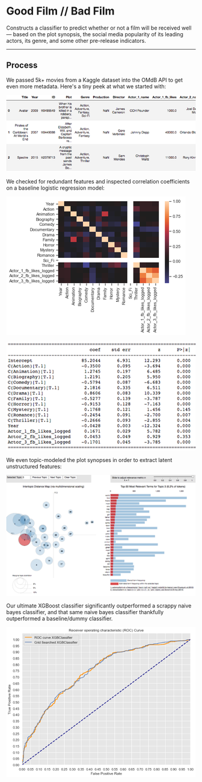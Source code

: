 # Good Film // Bad Film

Constructs a classifier to predict whether or not a film will be received well — based on the plot synopsis, the social media popularity of its leading actors, its genre, and some other pre-release indicators.

___
## Process


We passed 5k+ movies from a Kaggle dataset into the OMdB API to get even more metadata. Here's a tiny peek at what we started with:

![](/media/data.png)

We checked for redundant features and inspected correlation coefficients on a baseline logistic regression model:

![](/media/correl.png)

![](/media/coefs.png)


We even topic-modeled the plot synopses in order to extract latent unstructured features:

![](/media/topics.png)

Our ultimate XGBoost classifier significantly outperformed a scrappy naive bayes classifier, and that same naive bayes classifier thankfully outperformed a baseline/dummy classifier.

![](/media/ROC.png)